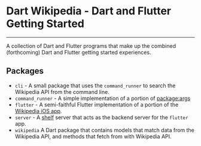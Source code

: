 # Dart Wikipedia - Dart and Flutter Getting Started

---

A collection of Dart and Flutter programs that make up the combined (forthcoming) Dart and Flutter getting started experiences.

## Packages

- `cli` - A small package that uses the `command_runner` to search the Wikipedia API from the command line.
- `command_runner` - A simple implementation of a portion of [package:args](https://pub.dev/packages/args)
- `flutter` - A semi-faithful Flutter implementation of a portion of the [Wikipedia iOS app](https://apps.apple.com/us/app/wikipedia/id324715238). 
- `server` - A [shelf]() server that acts as the backend server for the `flutter` app.
- `wikipedia` A Dart package that contains models that match data from the Wikipedia API, and methods that fetch from with Wikipedia API.
